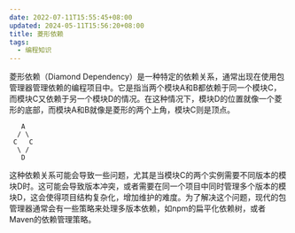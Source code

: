 ```yaml
---
date: 2022-07-11T15:55:45+08:00
updated: 2024-05-11T15:56:20+08:00
title: 菱形依赖
tags:
  - 编程知识
---
```

菱形依赖（Diamond Dependency）是一种特定的依赖关系，通常出现在使用包管理器管理依赖的编程项目中。它是指当两个模块A和B都依赖于同一个模块C，而模块C又依赖于另一个模块D的情况。在这种情况下，模块D的位置就像一个菱形的底部，而模块A和B就像是菱形的两个上角，模块C则是顶点。

```
   A
  / \
 C   C
  \ /
   D
```

这种依赖关系可能会导致一些问题，尤其是当模块C的两个实例需要不同版本的模块D时。这可能会导致版本冲突，或者需要在同一个项目中同时管理多个版本的模块D，这会使得项目结构复杂化，增加维护的难度。为了解决这个问题，现代的包管理器通常会有一些策略来处理多版本依赖，如npm的扁平化依赖树，或者Maven的依赖管理策略。